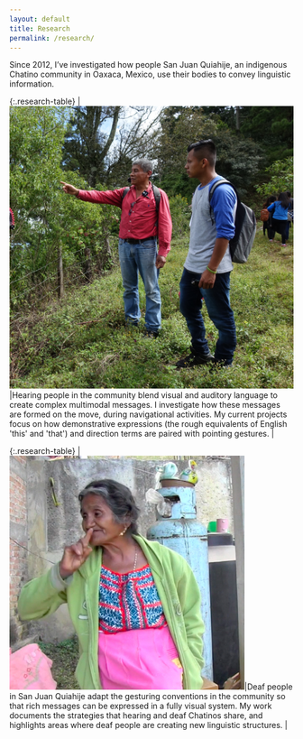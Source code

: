 ```yaml
---
layout: default
title: Research
permalink: /research/
---
```


Since 2012, I’ve investigated how people San Juan Quiahije, an indigenous Chatino community in Oaxaca, Mexico, use their bodies to convey linguistic information.  


{:.research-table}
|<img class="side-picture-square" src="/Images/Recorrido2.jpg">|Hearing people in the community blend visual and auditory language to create complex multimodal messages.  I investigate how these messages are formed on the move, during navigational activities. My current projects focus on how demonstrative expressions (the rough equivalents of English 'this' and 'that') and direction terms are paired with pointing gestures. |



{:.research-table}
|<img class="side-picture-square" src="/Images/CHAT_NEG1.jpg">|Deaf people in San Juan Quiahije adapt the gesturing conventions in the community so that rich messages can be expressed in a fully visual system. My work documents the strategies that hearing and deaf Chatinos share, and highlights areas where deaf people are creating new linguistic structures. |  

&nbsp;
